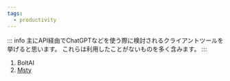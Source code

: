 ```yaml
---
tags:
  - productivity
---
```

::: info
主にAPI経由でChatGPTなどを使う際に検討されるクライアントツールを挙げると思います。
これらは利用したことがないものを多く含みます。
:::

1. BoltAI
2. [Msty](https://msty.app/)
